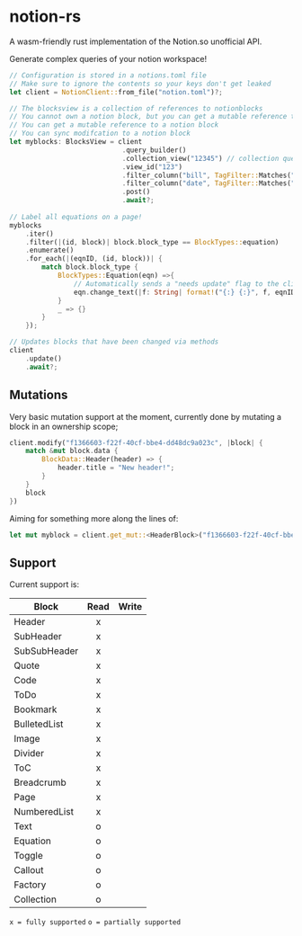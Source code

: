 # notion-rs

A wasm-friendly rust implementation of the Notion.so unofficial API.

Generate complex queries of your notion workspace!

```rust
// Configuration is stored in a notions.toml file
// Make sure to ignore the contents so your keys don't get leaked
let client = NotionClient::from_file("notion.toml")?;

// The blocksview is a collection of references to notionblocks
// You cannot own a notion block, but you can get a mutable reference to it
// You can get a mutable reference to a notion block
// You can sync modifcation to a notion block 
let myblocks: BlocksView = client
                            .query_builder()
                            .collection_view("12345") // collection query
                            .view_id("123")
                            .filter_column("bill", TagFilter::Matches(""))
                            .filter_column("date", TagFilter::Matches(""))
                            .post()
                            .await?;
            
// Label all equations on a page!
myblocks
    .iter()
    .filter(|(id, block)| block.block_type == BlockTypes::equation)
    .enumerate()
    .for_each(|(eqnID, (id, block))| {
        match block.block_type {
            BlockTypes::Equation(eqn) =>{
                // Automatically sends a "needs update" flag to the client
                eqn.change_text(|f: String| format!("{:} {:}", f, eqnID) )
            }
            _ => {}
        }
    }); 

// Updates blocks that have been changed via methods
client
    .update()
    .await?;
```


## Mutations
Very basic mutation support at the moment, currently done by mutating a block in an ownership scope;

```rust
client.modify("f1366603-f22f-40cf-bbe4-dd48dc9a023c", |block| {
    match &mut block.data {
        BlockData::Header(header) => {
            header.title = "New header!";
        }
    }
    block
})
```

Aiming for something more along the lines of:
```rust
let mut myblock = client.get_mut::<HeaderBlock>("f1366603-f22f-40cf-bbe4-dd48dc9a023c")?
```




## Support
Current support is:

| Block        | Read  | Write |
| ------------ | :---: | ----: |
| Header       |   x   |       |
| SubHeader    |   x   |       |
| SubSubHeader |   x   |       |
| Quote        |   x   |       |
| Code         |   x   |       |
| ToDo         |   x   |       |
| Bookmark     |   x   |       |
| BulletedList |   x   |       |
| Image        |   x   |       |
| Divider      |   x   |       |
| ToC          |   x   |       |
| Breadcrumb   |   x   |       |
| Page         |   x   |       |
| NumberedList |   x   |       |
| Text         |   o   |       |
| Equation     |   o   |       |
| Toggle       |   o   |       |
| Callout      |   o   |       |
| Factory      |   o   |       |
| Collection   |   o   |       |

`x = fully supported`
`o = partially supported`

